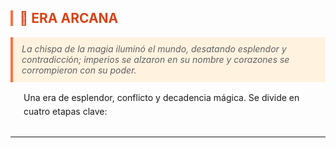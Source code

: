 <!-- Era Arcana -->
<section id="era-arcana">
  <h2 style="border-left: 4px solid #ff7043; padding-left: 0.5em; color: #d84315;">🔮 ERA ARCANA</h2>
  <blockquote style="margin: 1em 0; padding: 0.75em 1em; background: #fff3e0; border-left: 4px solid #ff7043; font-style: italic;">
    La chispa de la magia iluminó el mundo, desatando esplendor y contradicción; imperios se alzaron en su nombre y corazones se corrompieron con su poder.
  </blockquote>
  <div style="margin-left: 1.5em; line-height: 1.6;">
    <p>Una era de esplendor, conflicto y decadencia mágica. Se divide en cuatro etapas clave:</p>

    
  </div>
</section>

<hr style="margin: 2em 0;"/>
